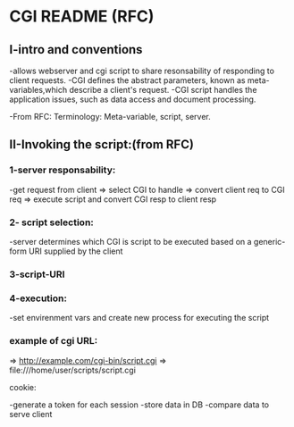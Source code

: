 # CGI README (RFC)

## I-intro and conventions

-allows webserver and cgi script to share resonsability of responding to client requests.
-CGI defines the abstract parameters, known as meta-variables,which describe a client's request.
-CGI script handles the application issues, such as data access and document processing.

-From RFC: Terminology: Meta-variable, script, server.

## II-Invoking the script:(from RFC)

### 1-server responsability:
-get request from client => select CGI to handle => convert client req to CGI req => execute script and convert CGI resp to client resp 

### 2- script selection:
-server determines which CGI is script to be executed based on a generic-form URI supplied by the client

### 3-script-URI

### 4-execution:
-set envirenment vars and create new process for executing the script

### example of cgi URL:

=> http://example.com/cgi-bin/script.cgi
=> file:///home/user/scripts/script.cgi

cookie:

-generate a token for each session
-store data in DB
-compare data to serve client



